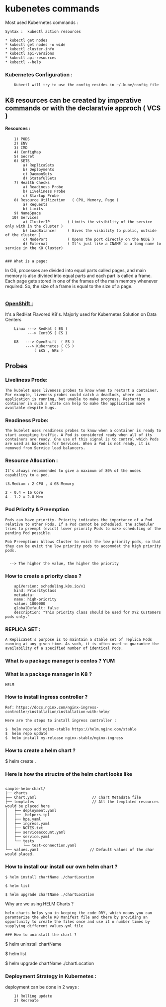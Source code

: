 # kubenetes commands 


Most used Kubernetes commands :

```
Syntax :  kubectl action resources 

* kubectl get nodes  
* kubectl get nodes -o wide
* kubectl cluster-info 
* kubectl api-versions
* kubectl api-resources 
* kubectl --help 
```

### Kubernetes Configuration :
```
    Kubectl will try to use the config resides in ~/.kube/config file 
```

## K8 resources can be created by imperative commands or with the declaratvie approch ( VCS )

#### Resources :
```
    1) PODS
    2) ENV 
    3) CMD 
    4) ConfigMap 
    5) Secret 
    6) SETS  
        a) ReplicaSets        
        b) Deployments
        c) DaemonSets
        d) StatefulSets
    7) Health Checks
        a) Readiness Probe 
        b) Liveliness Probe 
        c) Startup Probe     
    8) Resource Utilization   ( CPU, Memory, Page )
        a) Requests
        b) Limits
    9) NameSpace 
   10) Services
        a) ClusterIP        ( Limits the visibility of the service only with in the cluster )
        b) LoadBalancer     ( Gives the visbility to public, outside of the cluster )
        c) NodePort         ( Opens the port directly on the NODE )
        d) External         ( It's just like a CNAME to a long name to service in the K8 Cluster)


### What is a page: 

```
In OS, processes are divided into equal parts called pages, and main memory is also divided into equal parts and each part is called a frame. Each page gets stored in one of the frames of the main memory whenever required. So, the size of a frame is equal to the size of a page.
```

``` 
### <u> OpenShift :  </u>
It's a RedHat Flavored K8's. Majorly used for Kubernetes Solution on Data Centers
```
    Linux ---> RedHat ( ES )
          ---> CentOS ( CS )

    K8   ---> OpenShift  ( ES ) 
         ---> Kubernetes ( CS )
             ( EKS , GKE )

```
## Probes

### Liveliness Prode:
```
The kubelet uses liveness probes to know when to restart a container. For example, liveness probes could catch a deadlock, where an application is running, but unable to make progress. Restarting a container in such a state can help to make the application more available despite bugs.
```
### Readiness Probe: 
```
The kubelet uses readiness probes to know when a container is ready to start accepting traffic. A Pod is considered ready when all of its containers are ready. One use of this signal is to control which Pods are used as backends for Services. When a Pod is not ready, it is removed from Service load balancers.
```


### Resource Allocation :
```
It's always recommended to give a maximum of 80% of the nodes capability to a pod.

t3.Medium : 2 CPU , 4 GB Memory 

2 - 0.4 = 16 Core 
4 - 1.2 = 2.8 Mem 
```


### Pod Priority & Preemption 
```
Pods can have priority. Priority indicates the importance of a Pod relative to other Pods. If a Pod cannot be scheduled, the scheduler tries to preempt (evict) lower priority Pods to make scheduling of the pending Pod possible.

Pob Preemption: Allows Cluster to evict the low priority pods, so that they can be evict the low priority pods to accomodat the high priority pods.

  
  --> The higher the value, the higher the priority

```

### How to create a priority class ?

```
    apiVersion: scheduling.k8s.io/v1
    kind: PriorityClass
    metadata:
    name: high-priority
    value: 1000000
    globalDefault: false
    description: "This priority class should be used for XYZ Customers pods only."

```

### REPLICA SET : 
```
A ReplicaSet's purpose is to maintain a stable set of replica Pods running at any given time. As such, it is often used to guarantee the availability of a specified number of identical Pods.
```

### What is a package manager is centos ?  YUM 

### What is a package manager in K8 ? 
```HELM``` 



### How to install ingress controller ?

```
Ref: https://docs.nginx.com/nginx-ingress-controller/installation/installation-with-helm/  

Here are the steps to install ingress controller :

$  helm repo add nginx-stable https://helm.nginx.com/stable
$  helm repo update 
$  helm install my-release nginx-stable/nginx-ingress

```


### How to create a helm chart ?

$ helm create .   

### Here is how the structre of the helm chart looks like

```

sample-helm-chart/
├── charts                  
├── Chart.yaml                         // Chart Metadata file   
├── templates                          // All the templated resources would be placed here
│   ├── deployment.yaml
│   ├── _helpers.tpl
│   ├── hpa.yaml
│   ├── ingress.yaml
│   ├── NOTES.txt
│   ├── serviceaccount.yaml
│   ├── service.yaml
│   └── tests
│       └── test-connection.yaml
└── values.yaml                       // Default values of the char would placed.

``` 


### How to install our install our own helm chart ?

```
$ helm install chartName ./chartLocation  

$ helm list 

$ helm upgrade chartName ./chartLocation

```


Why are we using HELM Charts ?

```
helm charts helps you in keeping the code DRY, which means you can paramterize the whole K8 Manifest file and there by providing an opportunity to create the files once and use it n number times by supplying different values.yml file  
```

```
### How to uninstall the chart ?

```
$ helm uninstall chartName   

$ helm list 

$ helm upgrade chartName ./chartLocation




### Deployment Strategy in Kubernetes : 

deployment can be done in 2 ways  :

```
    1) Rolling update 
    2) Recreate 
``` 